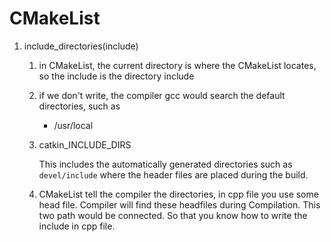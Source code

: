 # CMakeList

1. include_directories(include)

   1. in CMakeList, the current directory is where the CMakeList locates, so the include is the directory include

   2. if we don't write, the compiler gcc would search the default directories, such as

      - /usr/local

   3. catkin_INCLUDE_DIRS

      This includes the automatically generated directories such as `devel/include` where the header files are placed during the build.

   4. CMakeList tell the compiler the directories, in cpp file you use some head file. Compiler will find these headfiles during Compilation. This two path would be connected. So that you know how to write the include in cpp file.